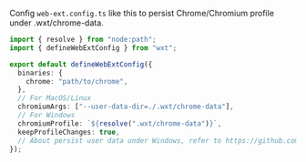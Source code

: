 Config `web-ext.config.ts` like this to persist Chrome/Chromium profile under .wxt/chrome-data.
```typescript
import { resolve } from "node:path";
import { defineWebExtConfig } from "wxt";

export default defineWebExtConfig({
  binaries: {
    chrome: "path/to/chrome",
  },
  // For MacOS/Linux
  chromiumArgs: ["--user-data-dir=./.wxt/chrome-data"],
  // For Windows
  chromiumProfile: `${resolve(".wxt/chrome-data")}`,
  keepProfileChanges: true,
  // About persist user data under Windows, refer to https://github.com/wxt-dev/wxt/issues/1023 for more
});
```
